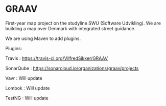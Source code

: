 # GRAAV
First-year map project on the studyline SWU (Software Udvikling). We are building a map over Denmark with integrated street guidance.

We are using Maven to add plugins.

Plugins:

Travis : https://travis-ci.org/VilfredSikker/GRAAV 

SonarQube : https://sonarcloud.io/organizations/graav/projects 

Vavr : Will update 

Lombok : Will update 

TestNG : Will update
